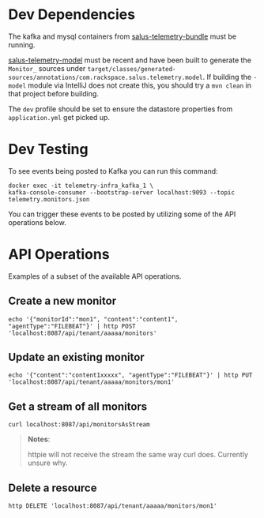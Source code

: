 # Dev Dependencies

The kafka and mysql containers from [salus-telemetry-bundle](https://github.com/racker/salus-telemetry-bundle#runningdeveloping-locally) must be running.

[salus-telemetry-model](https://github.com/racker/salus-telemetry-model) must be recent and have been built to generate the `Monitor_` sources under `target/classes/generated-sources/annotations/com.rackspace.salus.telemetry.model`.  If building the `-model` module via IntelliJ does not create this, you should try a `mvn clean` in that project before building.


The `dev` profile should be set to ensure the datastore properties from `application.yml` get picked up.

# Dev Testing

To see events being posted to Kafka you can run this command:
```
docker exec -it telemetry-infra_kafka_1 \
kafka-console-consumer --bootstrap-server localhost:9093 --topic telemetry.monitors.json
```

You can trigger these events to be posted by utilizing some of the API operations below.

# API Operations
Examples of a subset of the available API operations.

## Create a new monitor
```
echo '{"monitorId":"mon1", "content":"content1", "agentType":"FILEBEAT"}' | http POST 'localhost:8087/api/tenant/aaaaa/monitors'
```

## Update an existing monitor
```
echo '{"content":"content1xxxxx", "agentType":"FILEBEAT"}' | http PUT 'localhost:8087/api/tenant/aaaaa/monitors/mon1'
```

## Get a stream of all monitors
```
curl localhost:8087/api/monitorsAsStream
```

> **Notes**:
>
> httpie will not receive the stream the same way curl does.  Currently unsure why.


## Delete a resource
```
http DELETE 'localhost:8087/api/tenant/aaaaa/monitors/mon1'
```
